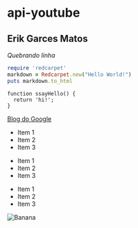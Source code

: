 # api-youtube

## **Erik Garces Matos** 
 _Quebrando linha_

```ruby
require 'redcarpet'
markdown = Redcarpet.new("Hello World!")
puts markdown.to_html
```
 	function ssayHello() {
      return 'hi!';
    }
    

 [Blog do Google](https://www.google.com.br)

* Item 1
* Item 2
* Item 3
  
+ Item 1
+ Item 2
+ Item 3
  
- Item 1
- Item 2
- Item 3

![Banana](http://cdn.osxdaily.com/wp-content/uploads/2013/07/dancing-banana.gif)

